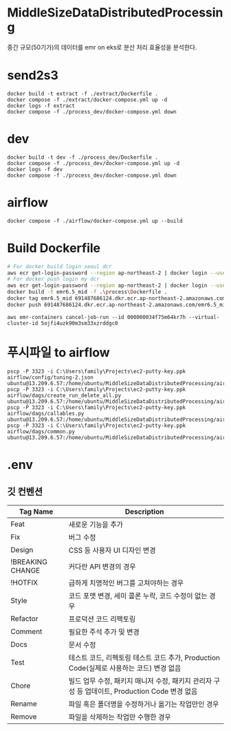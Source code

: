 # MiddleSizeDataDistributedProcessing
중간 규모(50기가)의 데이터를 emr on eks로 분산 처리 효율성을 분석한다.

# send2s3
```commandline
docker build -t extract -f ./extract/Dockerfile .
docker compose -f ./extract/docker-compose.yml up -d
docker logs -f extract
docker compose -f ./process_dev/docker-compose.yml down
```


# dev
```commandline
docker build -t dev -f ./process_dev/Dockerfile .
docker compose -f ./process_dev/docker-compose.yml up -d
docker logs -f dev
docker compose -f ./process_dev/docker-compose.yml down
```

# airflow
```commandline
docker compose -f ./airflow/docker-compose.yml up --build
```
# Build Dockerfile
```bash
# For docker build login seoul dcr
aws ecr get-login-password --region ap-northeast-2 | docker login --username AWS --password-stdin 996579266876.dkr.ecr.ap-northeast-2.amazonaws.com
# For docker push login my dcr
aws ecr get-login-password --region ap-northeast-2 | docker login --username AWS --password-stdin 691487686124.dkr.ecr.ap-northeast-2.amazonaws.com
docker build -t emr6.5_mid -f .\process\Dockerfile .
docker tag emr6.5_mid 691487686124.dkr.ecr.ap-northeast-2.amazonaws.com/emr6.5_mid_repo
docker push 691487686124.dkr.ecr.ap-northeast-2.amazonaws.com/emr6.5_mid_repo
```

```commandline
aws emr-containers cancel-job-run --id 000000034f75m64kr7h --virtual-cluster-id 5ojfi4uzk90m3sm33xzrddgc0
```


# 푸시파일 to airflow
```commandline
pscp -P 3323 -i C:\Users\family\Projects\ec2-putty-key.ppk airflow/config/tuning-2.json ubuntu@13.209.6.57:/home/ubuntu/MiddleSizeDataDistributedProcessing/airflow/config
pscp -P 3323 -i C:\Users\family\Projects\ec2-putty-key.ppk airflow/dags/create_run_delete_all.py ubuntu@13.209.6.57:/home/ubuntu/MiddleSizeDataDistributedProcessing/airflow/dags
pscp -P 3323 -i C:\Users\family\Projects\ec2-putty-key.ppk airflow/dags/callables.py ubuntu@13.209.6.57:/home/ubuntu/MiddleSizeDataDistributedProcessing/airflow/dags
pscp -P 3323 -i C:\Users\family\Projects\ec2-putty-key.ppk airflow/dags/common.py ubuntu@13.209.6.57:/home/ubuntu/MiddleSizeDataDistributedProcessing/airflow/dags
```

# .env
##

## 깃 컨벤션
| Tag Name         | Description                                                                                   |
| ---------------- | --------------------------------------------------------------------------------------------- |
| Feat             | 새로운 기능을 추가                                                                            |
| Fix              | 버그 수정                                                                                     |
| Design           | CSS 등 사용자 UI 디자인 변경                                                                  |
| !BREAKING CHANGE | 커다란 API 변경의 경우                                                                        |
| !HOTFIX          | 급하게 치명적인 버그를 고쳐야하는 경우                                                        |
| Style            | 코드 포맷 변경, 세미 콜론 누락, 코드 수정이 없는 경우                                         |
| Refactor         | 프로덕션 코드 리팩토링                                                                        |
| Comment          | 필요한 주석 추가 및 변경                                                                      |
| Docs             | 문서 수정                                                                                     |
| Test             | 테스트 코드, 리펙토링 테스트 코드 추가, Production Code(실제로 사용하는 코드) 변경 없음       |
| Chore            | 빌드 업무 수정, 패키지 매니저 수정, 패키지 관리자 구성 등 업데이트, Production Code 변경 없음 |
| Rename           | 파일 혹은 폴더명을 수정하거나 옮기는 작업만인 경우                                            |
| Remove           | 파일을 삭제하는 작업만 수행한 경우                                                            |
